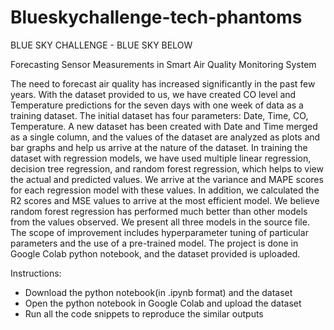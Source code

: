 # Blueskychallenge-tech-phantoms

BLUE SKY CHALLENGE - BLUE SKY BELOW

Forecasting Sensor Measurements in Smart Air Quality Monitoring System

The need to forecast air quality has increased significantly in the past few years. With the dataset provided to us, we have created CO level and Temperature predictions for the seven days with one week of data as a training dataset. The initial dataset has four parameters: Date, Time, CO, Temperature. A new dataset has been created with Date and Time merged as a single column, and the values of the dataset are analyzed as plots and bar graphs and help us arrive at the nature of the dataset. In training the dataset with regression models, we have used multiple linear regression, decision tree regression, and random forest regression, which helps to view the actual and predicted values. We arrive at the variance and MAPE scores for each regression model with these values. In addition, we calculated the R2 scores and MSE values to arrive at the most efficient model. We believe random forest regression has performed much better than other models from the values observed. We present all three models in the source file. The scope of improvement includes hyperparameter tuning of particular parameters and the use of a pre-trained model. The project is done in Google Colab python notebook, and the dataset provided is uploaded. 

Instructions:
* Download the python notebook(in .ipynb format) and the dataset
* Open the python notebook in Google Colab and upload the dataset
* Run all the code snippets to reproduce the similar outputs 
